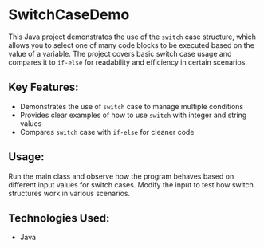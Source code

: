 # SwitchCaseDemo

This Java project demonstrates the use of the `switch` case structure, which allows you to select one of many code blocks to be executed based on the value of a variable. The project covers basic switch case usage and compares it to `if-else` for readability and efficiency in certain scenarios.

## Key Features:
- Demonstrates the use of `switch` case to manage multiple conditions
- Provides clear examples of how to use `switch` with integer and string values
- Compares `switch` case with `if-else` for cleaner code

## Usage:
Run the main class and observe how the program behaves based on different input values for switch cases. Modify the input to test how switch structures work in various scenarios.

## Technologies Used:
- Java
